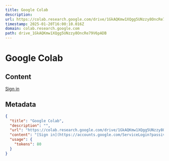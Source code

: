 ```yaml
---
title: Google Colab
description: 
url: https://colab.research.google.com/drive/1GkAQKmw1XQgg5UNzzy8OncRe79V6pADB?usp=sharing#scrollTo=p59YXT-AYrdE
timestamp: 2025-01-20T16:00:10.016Z
domain: colab.research.google.com
path: drive_1GkAQKmw1XQgg5UNzzy8OncRe79V6pADB
---
```


# Google Colab



## Content

[Sign in](https://accounts.google.com/ServiceLogin?passive=true&continue=https%3A%2F%2Fcolab.research.google.com%2Fdrive%2F1GkAQKmw1XQgg5UNzzy8OncRe79V6pADB%3Fusp%3Dsharing&ec=GAZAqQM)

## Metadata

```json
{
  "title": "Google Colab",
  "description": "",
  "url": "https://colab.research.google.com/drive/1GkAQKmw1XQgg5UNzzy8OncRe79V6pADB?usp=sharing#scrollTo=p59YXT-AYrdE",
  "content": "[Sign in](https://accounts.google.com/ServiceLogin?passive=true&continue=https%3A%2F%2Fcolab.research.google.com%2Fdrive%2F1GkAQKmw1XQgg5UNzzy8OncRe79V6pADB%3Fusp%3Dsharing&ec=GAZAqQM)",
  "usage": {
    "tokens": 80
  }
}
```
